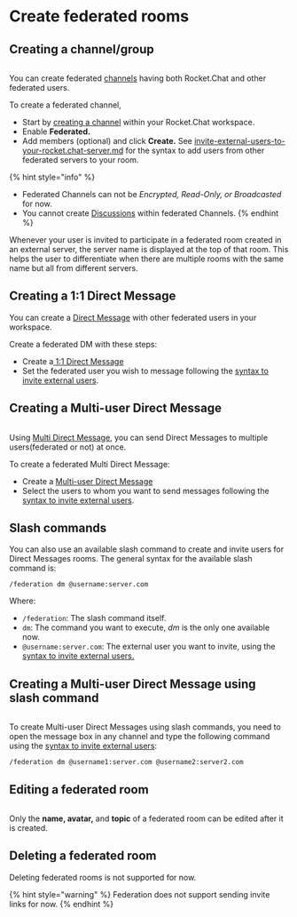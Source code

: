 # Create federated rooms

## Creating a channel/group

<figure><img src="../../../../../../../.gitbook/assets/Premium.svg" alt=""><figcaption></figcaption></figure>

You can create federated [channels](../../../../../../user-guides/rooms/channels/) having both Rocket.Chat and other federated users.

To create a federated channel,

* Start by [creating a channel](../../../../../../user-guides/rooms/channels/create-a-new-channel.md) within your Rocket.Chat workspace.
* Enable **Federated.**
* Add members (optional) and click **Create.** See [invite-external-users-to-your-rocket.chat-server.md](invite-external-users-to-your-rocket.chat-server.md "mention") for the syntax to add users from other federated servers to your room.

{% hint style="info" %}
* Federated Channels can not be _Encrypted, Read-Only, or Broadcasted_ for now.
* You cannot create [Discussions](../../../../../../user-guides/rooms/discussions/) within federated Channels.
{% endhint %}

Whenever your user is invited to participate in a federated room created in an external server, the server name is displayed at the top of that room. This helps the user to differentiate when there are multiple rooms with the same name but all from different servers.

## Creating a 1:1 Direct Message

You can create a [Direct Message](../../../../../../user-guides/rooms/direct-messages/) with other federated users in your workspace.

Create a federated DM with these steps:

* Create a[ 1:1 Direct Message](../../../../../../user-guides/rooms/direct-messages/create-a-new-direct-message.md)
* Set the federated user you wish to message following the [syntax to invite external users](invite-external-users-to-your-rocket.chat-server.md#invite-external-users-syntax).

## Creating a Multi-user Direct Message

<figure><img src="../../../../../../../.gitbook/assets/Premium.svg" alt=""><figcaption></figcaption></figure>

Using [Multi Direct Message](../../../../../../user-guides/rooms/direct-messages/#types-of-direct-messages), you can send Direct Messages to multiple users(federated or not) at once.

To create a federated Multi Direct Message:

* Create a [Multi-user Direct Message](../../../../../../user-guides/rooms/direct-messages/#types-of-direct-messages)
* Select the users to whom you want to send messages following the [syntax to invite external users](invite-external-users-to-your-rocket.chat-server.md#invite-external-users-syntax).

## Slash commands

You can also use an available slash command to create and invite users for Direct Messages rooms. The general syntax for the available slash command is:

```
/federation dm @username:server.com
```

Where:

* `/federation`: The slash command itself.
* `dm`: The command you want to execute, _dm_ is the only one available now.
* `@username:server.com`: The external user you want to invite, using the [syntax to invite external users.](invite-external-users-to-your-rocket.chat-server.md#invite-external-users-syntax)

## Creating a Multi-user Direct Message using slash command

<figure><img src="../../../../../../../.gitbook/assets/Premium.svg" alt=""><figcaption></figcaption></figure>

To create Multi-user Direct Messages using slash commands, you need to open the message box in any channel and type the following command using the [syntax to invite external users](invite-external-users-to-your-rocket.chat-server.md#invite-external-users-syntax):

```
/federation dm @username1:server.com @username2:server2.com
```

## Editing a federated room

<figure><img src="../../../../../../../.gitbook/assets/Premium.svg" alt=""><figcaption></figcaption></figure>

Only the **name, avatar,** and **topic** of a federated room can be edited after it is created.

## Deleting a federated room

Deleting federated rooms is not supported for now.

{% hint style="warning" %}
Federation does not support sending invite links for now.
{% endhint %}
